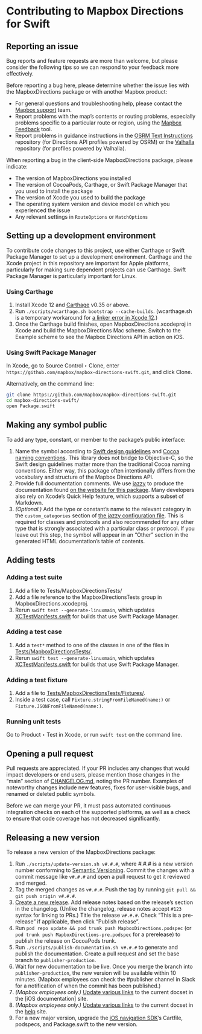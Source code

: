 # Contributing to Mapbox Directions for Swift

## Reporting an issue

Bug reports and feature requests are more than welcome, but please consider the following tips so we can respond to your feedback more effectively.

Before reporting a bug here, please determine whether the issue lies with the MapboxDirections package or with another Mapbox product:

* For general questions and troubleshooting help, please contact the [Mapbox support](https://www.mapbox.com/contact/support/) team.
* Report problems with the map’s contents or routing problems, especially problems specific to a particular route or region, using the [Mapbox Feedback](https://apps.mapbox.com/feedback/) tool.
* Report problems in guidance instructions in the [OSRM Text Instructions](https://github.com/Project-OSRM/osrm-text-instructions/) repository (for Directions API profiles powered by OSRM) or the [Valhalla](https://github.com/valhalla/valhalla/) repository (for profiles powered by Valhalla).

When reporting a bug in the client-side MapboxDirections package, please indicate:

* The version of MapboxDirections you installed
* The version of CocoaPods, Carthage, or Swift Package Manager that you used to install the package
* The version of Xcode you used to build the package
* The operating system version and device model on which you experienced the issue
* Any relevant settings in `RouteOptions` or `MatchOptions`

## Setting up a development environment

To contribute code changes to this project, use either Carthage or Swift Package Manager to set up a development environment. Carthage and the Xcode project in this repository are important for Apple platforms, particularly for making sure dependent projects can use Carthage. Swift Package Manager is particularly important for Linux.

### Using Carthage

1. Install Xcode 12 and [Carthage](https://github.com/Carthage/Carthage/) v0.35 or above.
1. Run `./scripts/wcarthage.sh bootstrap --cache-builds`. (wcarthage.sh is a temporary workaround for [a linker error in Xcode 12](https://github.com/Carthage/Carthage/issues/3019).)
1. Once the Carthage build finishes, open MapboxDirections.xcodeproj in Xcode and build the MapboxDirections Mac scheme. Switch to the Example scheme to see the Mapbox Directions API in action on iOS.

### Using Swift Package Manager

In Xcode, go to Source Control ‣ Clone, enter `https://github.com/mapbox/mapbox-directions-swift.git`, and click Clone.

Alternatively, on the command line:

```bash
git clone https://github.com/mapbox/mapbox-directions-swift.git
cd mapbox-directions-swift/
open Package.swift
```

## Making any symbol public

To add any type, constant, or member to the package’s public interface:

1. Name the symbol according to [Swift design guidelines](https://swift.org/documentation/api-design-guidelines/) and [Cocoa naming conventions](https://developer.apple.com/library/prerelease/content/documentation/Cocoa/Conceptual/CodingGuidelines/CodingGuidelines.html#//apple_ref/doc/uid/10000146i). This library does not bridge to Objective-C, so the Swift design guidelines matter more than the traditional Cocoa naming conventions. Either way, this package often intentionally differs from the vocabulary and structure of the Mapbox Directions API.
1. Provide full documentation comments. We use [jazzy](https://github.com/realm/jazzy/) to produce the documentation found [on the website for this package](https://docs.mapbox.com/ios/api/directions/). Many developers also rely on Xcode’s Quick Help feature, which supports a subset of Markdown.
1. _(Optional.)_ Add the type or constant’s name to the relevant category in the `custom_categories` section of [the jazzy configuration file](./docs/jazzy.yml). This is required for classes and protocols and also recommended for any other type that is strongly associated with a particular class or protocol. If you leave out this step, the symbol will appear in an “Other” section in the generated HTML documentation’s table of contents.

## Adding tests

### Adding a test suite

1. Add a file to Tests/MapboxDirectionsTests/
1. Add a file reference to the MapboxDirectionsTests group in MapboxDirections.xcodeproj.
1. Rerun `swift test --generate-linuxmain`, which updates [XCTestManifests.swift](./Tests/MapboxDirectionsTests/XCTestManifests.swift) for builds that use Swift Package Manager.

### Adding a test case

1. Add a `test*` method to one of the classes in one of the files in [Tests/MapboxDirectionsTests/](./Tests/MapboxDirectionsTests/).
1. Rerun `swift test --generate-linuxmain`, which updates [XCTestManifests.swift](./Tests/MapboxDirectionsTests/XCTestManifests.swift) for builds that use Swift Package Manager.

### Adding a test fixture

1. Add a file to [Tests/MapboxDirectionsTests/Fixtures/](./Tests/MapboxDirectionsTests/Fixtures/).
1. Inside a test case, call `Fixture.stringFromFileNamed(name:)` or `Fixture.JSONFromFileNamed(name:)`.

### Running unit tests

Go to Product ‣ Test in Xcode, or run `swift test` on the command line.

## Opening a pull request

Pull requests are appreciated. If your PR includes any changes that would impact developers or end users, please mention those changes in the “main” section of [CHANGELOG.md](CHANGELOG.md), noting the PR number. Examples of noteworthy changes include new features, fixes for user-visible bugs, and renamed or deleted public symbols.

Before we can merge your PR, it must pass automated continuous integration checks on each of the supported platforms, as well as a check to ensure that code coverage has not decreased significantly.

## Releasing a new version

To release a new version of the MapboxDirections package:

1. Run `./scripts/update-version.sh v#.#.#`, where _#.#.#_ is a new version number conforming to [Semantic Versioning](https://semver.org/). Commit the changes with a commit message like `v#.#.#` and open a pull request to get it reviewed and merged.
1. Tag the merged changes as `v#.#.#`. Push the tag by running `git pull && git push origin v#.#.#`.
1. [Create a new release](https://github.com/mapbox/mapbox-directions-swift/releases/new/). Add release notes based on the release’s section in the changelog. (Unlike the changelog, release notes accept `#123` syntax for linking to PRs.) Title the release `v#.#.#`. Check “This is a pre-release” if applicable, then click “Publish release”.
1. Run `pod repo update && pod trunk push MapboxDirections.podspec` (or `pod trunk push MapboxDirections-pre.podspec` for a prerelease) to publish the release on CocoaPods trunk.
1. Run `./scripts/publish-documentation.sh v#.#.#` to generate and publish the documentation. Create a pull request and set the base branch to `publisher-production`.
1. Wait for new documentation to be live. Once you merge the branch into `publisher-production`, the new version will be available within 10 minutes. (Mapbox employees can check the #publisher channel in Slack for a notification of when the commit has been published.)
1. _(Mapbox employees only.)_ [Update various links](https://github.com/mapbox/ios-sdk#mapboxdirectionsswift) to the current docset in the [iOS documentation] site.
1. _(Mapbox employees only.)_ [Update various links](https://github.com/mapbox/help/blob/publisher-production/docs/upgrading-versions.md) to the current docset in the [help](https://docs.mapbox.com/help/) site.
1. For a new major version, upgrade the [iOS navigation SDK](https://github.com/mapbox/mapbox-navigation-ios/)’s Cartfile, podspecs, and Package.swift to the new version. 
